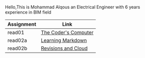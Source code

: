Hello,This is Mohammad Alqous an Electrical Engineer with 6 years experience in BIM field 


|  Assignment   |  Link                              |  
|---------------| -----------------------------------|                
| read01        | [The Coder's Computer](read01.md)  |
| read02a       | [Learning Markdown](read02a.md)    |
| read02b       | [Revisions and Cloud](read02b.md)  |

